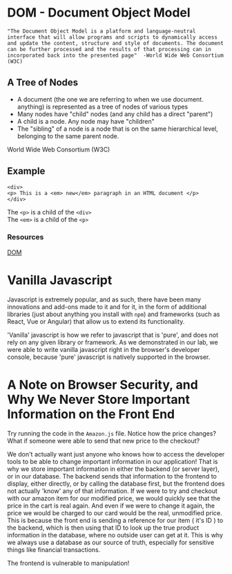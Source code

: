 # DOM - Document Object Model

```"The Document Object Model is a platform and language-neutral interface that will allow programs and scripts to dynamically access and update the content, structure and style of documents. The document can be further processed and the results of that processing can in incorporated back into the presented page"  -World Wide Web Consortium (W3C)```

## A Tree of Nodes
  

 - A document (the one we are referring to when we use document. anything) is represented as a tree of nodes of various types
 - Many nodes have "child" nodes (and any child has a direct "parent")
 - A child is a node. Any node may have "children"
 - The "sibling" of a node is a node that is on the same hierarchical level, belonging to the same parent node. 
 
 World Wide Web Consortium (W3C)

## Example

```
<div>
<p> This is a <em> new</em> paragraph in an HTML document </p>
</div>
```

The `<p>` is a child of the `<div>`  
The `<em>` is a child of the `<p>`

### Resources
[DOM](https://www.w3.org/TR/dom)


# Vanilla Javascript

Javascript is extremely popular, and as such, there have been many innovations and add-ons made to it and for it, in the form of additional libraries (just about anything you install with `npm`) and frameworks (such as React, Vue or Angular) that allow us to extend its functionality. 

'Vanilla' javascript is how we refer to javascript that is 'pure', and does not rely on any given library or framework.  As we demonstrated in our lab, we were able to write vanilla javascript right in the browser's developer console, because 'pure' javascript is natively supported in the browser.  

# A Note on Browser Security, and Why We Never Store Important Information on the Front End

Try running the code in the `Amazon.js` file.  Notice how the price changes?  What if someone were able to send that new price to the checkout? 

We don't actually want just anyone who knows how to access the developer tools to be able to change important information in our application!  That is why we store important information in either the backend (or server layer), or in our database.  The backend sends that information to the frontend to display, either directly, or by calling the database first, but the frontend does not actually 'know' any of that information.  If we were to try and checkout with our amazon item for our modified price, we would quickly see that the price in the cart is real again.  And even if we were to change it again, the price we would be charged to our card would be the real, unmodified price.  This is because the front end is sending a reference for our item ( it's ID ) to the backend, which is then using that ID to look up the true product information in the database, where no outside user can get at it.  This is why we always use a database as our source of truth, especially for sensitive things like financial transactions.

The frontend is vulnerable to manipulation!